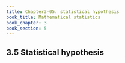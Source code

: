 ```yaml
---
title: Chapter3-05. statistical hypothesis
book_title: Mathematical statistics
book_chapter: 3
book_section: 5
---
```


## 3.5 Statistical hypothesis

